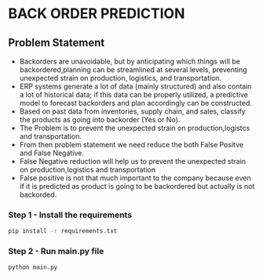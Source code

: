 # BACK ORDER PREDICTION

## Problem Statement
  - Backorders are unavoidable, but by anticipating which things will be backordered,planning can be streamlined at several levels, preventing unexpected strain on production, logistics, and transportation. 
  - ERP systems generate a lot of data (mainly structured) and also contain a lot of historical data; if this data can be properly utilized, a predictive model to forecast backorders and plan accordingly can be constructed.
  - Based on past data from inventories, supply chain, and sales, classify the products as going into backorder (Yes or No).
  - The Problem is to prevent the unexpected strain on production,logistcs and transportation.
  - From then problem statement we need reduce the both False Positve and False Negative.
  - False Negative reduction will help us to prevent the unexpected strain on production,logistics and transportation
  - False positive is not that much important to the company because even if it is predicted as product is going to be backordered but actually is not backorded.

### Step 1 - Install the requirements

```bash
pip install -r requirements.txt
```

### Step 2 - Run main.py file

```bash
python main.py
```
